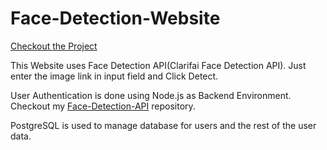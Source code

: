 # Face-Detection-Website

[Checkout the Project](https://face-detection-appl.herokuapp.com/)

This Website uses Face Detection API(Clarifai Face Detection API). Just enter the image link in input field and Click Detect. 

User Authentication is done using Node.js as Backend Environment. Checkout my [Face-Detection-API](https://github.com/piyushkuhad/Face-Detection-API) repository.

PostgreSQL is used to manage database for users and the rest of the user data. 
